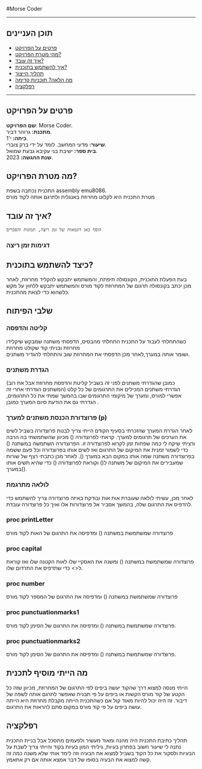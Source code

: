 

#Morse Coder
  ***
  ## תוכן העניינים
  - [פרטים על הפרויקט](#פרטים)
  - [מהי מטרת הפרויקט?](#מטרה)
  - [איך זה עובד?](#איך)
  - [איך להשתמש בתוכנית?](#שימוש)
  - [תהליך הייצור](#הפקה)
  - [מה הלאה? תוכניות קדימה](#תוכניות)
  - [רפלקציה](#רפלקציה)
  ***
  <a name="פרטים"></a>
  ## פרטים על הפרויקט
 **שם הפרויקט**:
  Morse Coder.<br/>
  **מתכנת:** גרוהר דביר.<br/>
  **כיתה:** י'1.<br/>
  **שיעור:** מדעי המחשב. לומד על ידי ברק צוברי.<br/>
  **בית ספר:** ישיבת בני עקיבא גבעת שמואל.<br/>
  **שנת ההגשה:** 2023.<br/>
  
  <a name="מטרה"></a>
  ## מה מטרת הפרויקט?
התכנית נכתבה בשפת assembly emu8086.  
מטרת התכנית היא לקלוט מחרוזת באנגלית ולתרגם אותה לקוד מורס
  <a name="איך"></a>
  ## איך זה עובד?
  `הוסף כאן דוגמאות של זמן ריצה, תמונות והסברים`
  ### דגימות זמן ריצה
   
  
  
  <a name="שימוש"></a>
  ## כיצד להשתמש בתוכנית?
  בעת הפעלת התוכנית, הקונסולה תיפתח, והמשתמש יתבקש להקליד מחרוזת, לאחר מכן יכתב בקונסולה תרגום של המחרוזת לקוד מורס והמשתמש יתבקש ללחוץ על מקש כלשהוא כדי לצאת מהתכנית.  
  <a name="הפקה"></a>
  ## שלבי הפיתוח
  ### קליטה והדפסה
כשהתחלתי לעבוד על התכנית התחלתי מהבסיס, הדפסתי משתנה שמבקש שיקלידו מחרוזת ובניתי קוד שקולט מחרוזת   
ושומר אותה במערך,לאחר מכן הדפסתי את המחרוזת
שוב והתחלתי להגדיר משתנים.
### הגדרת משתנים
(כמובן שהגדרתי משתנים לפני זה בשביל קליטת והדפסת
מחרוזת אבל את רוב המשתנים הגדרתי אחרי זה)
הגדרתי משתנים המכילים את התרגומים של כל קלט אפשרי למורס, ומערך של מיקומי התרגומים שבו בהמשך שמתי את כל התרגומים, הגדרתי גם את הודעת סיום המערך כמובן .
### פרוצדורת הכנסת משתנים למערך (p)
לאחר הגדרת המערך שהזכרתי בסעיף הקודם הייתי צריך לבנות פרוצדורה בשביל לשים את הערכים של תרגומים למערך. קראתי לפרוצדורה () מכיוון שהשתמשתי בה הרבה ורציתי שיקח לי כמה שפחות זמן לקרוא לפרוצדורה זו. 
הפרוצדורה השתמשה במשתנה () כדי לשמור זמנית את המיקום של התרגום ואז לשים אותו בפרוצדורה וכל פעם ששמה בפרוצדורה משתנה שמה אותו במקום הבא במערך (). לאחר מכן כתבתי רצף של שורות שמעבירים את המיקום של משתנה ל() וקוראת לפרוצדורה () כדי שהיא תשים אותו במערך().
### לולאה מתרגמת
לאחר מכן, עשיתי לולאה שעוברת אות אות ובודקת באיזה פרוצדורה צריך להשתמש כדי להדפיס את התרגום שלה,     בהמשך אסביר אל פרוצדורות אלו ואיך כל פרוצדורה עובדת.
### proc printLetter
פרוצדורה שמשתמשת במשתנה () ומדפיסה את התרגום של האות לקוד מורס
### proc capital
פרוצדורה שמשתמשת במשתנה () ומשנה את האסקיי שלו לאות הקטנה שלו ואז קוראת ל<> כדי שתדפיס את התרדום שלו.
### proc number
פרוצדורה שמשתמשת במשתנה () ומדפיסה את התרגום של המספר לקוד מורס
### proc punctuationmarks1
פרוצדורה שמשתמשת במשתנה () ומדפיסה את התרגום של הסימן לקוד מורס.

### proc punctuationmarks2
פרוצדורה שמשתמשת במשתנה () ומדפיסה את התרגום של הסימן לקוד מורס.


  <a name="תכניות"></a>
 
## מה הייתי מוסיף לתכנית
הייתי מנסה למצוא דרך שהקוד יעשה ביפים לפי התרגום של המחרוזת, מכיוון שזה כל הקטע של קוד מורס הקשות או ביפים על פי תבנית שאפשר לתרגם אותה לשפה של דיבור. זה היה יכול להיות מאוד קול אם כשהתכנית הייתה מקבלת מחרוזת היא הייתה עושה ביפים על פי קוד מורס במקום סתם להראות את התרגום.
  
  
  <a name="רפלקציה"></a>
  ## רפלקציה 
תהליך כתיבת התכנית היה מהנה ומאוד מעשיר ולפעמים מתסכל אבל
  בניית התכנית נתנה לי שיעור חשוב בפתרון בעיות, גיליתי המון בעיות בקוד והייתי צריך לשבת על הבעיות ולסקור את כל הקוד בשביל למצוא את הבעיה וזה לימד אותי שלא משנה כמה זה קשה למצוא את הבעיה בסופו של דבר
אמצא אותה אם רק אתאמץ.
